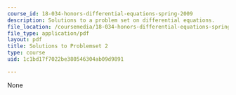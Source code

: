 ```yaml
---
course_id: 18-034-honors-differential-equations-spring-2009
description: Solutions to a problem set on differential equations.
file_location: /coursemedia/18-034-honors-differential-equations-spring-2009/1c1bd17f7022be380546304ab09d9891_MIT18_034s09_sol_pset02.pdf
file_type: application/pdf
layout: pdf
title: Solutions to Problemset 2
type: course
uid: 1c1bd17f7022be380546304ab09d9891

---
```

None
